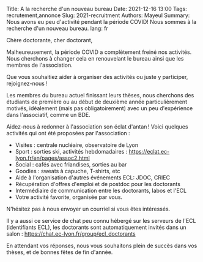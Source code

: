 Title: A la recherche d'un nouveau bureau
Date: 2021-12-16 13:00
Tags: recrutement,annonce
Slug: 2021-recruitment
Authors: Mayeul
Summary: Nous avons eu peu d'activité pendant la période COVID! Nous sommes à la recherche d'un nouveau bureau.
lang: fr


Chère doctorante, cher doctorant,


Malheureusement, la période COVID a complètement freiné nos activités. Nous cherchons à changer cela en renouvelant le bureau ainsi que les membres de l'association.

Que vous souhaitiez aider à organiser des activités ou juste y participer, rejoignez-nous !

Les membres du bureau actuel finissant leurs thèses, nous cherchons des étudiants de première ou au début de deuxième année particulièrement motivés, idéalement (mais pas obligatoirement) avec un peu d'expérience dans l'associatif, comme un BDE.


Aidez-nous à redonner à l'association son éclat d'antan ! Voici quelques activités qui ont été proposées par l'association :
* Visites : centrale nucléaire, observatoire de Lyon
* Sport : sorties ski, activités hebdomadaires : https://eclat.ec-lyon.fr/en/pages/assoc2.html
* Social : cafés avec friandises, sorties au bar
* Goodies : sweats à capuche, T-shirts, etc
* Aide à l'organisation d'autres événements ECL: JDOC, CRIEC
* Récupération d'offres d'emploi et de postdoc pour les doctorants
* Intermédiaire de communication entre les doctorants, labos et l'ECL
* Votre activité favorite, organisée par vous.

N'hésitez pas à nous envoyer un courriel si vous êtes intéressés.

Il y a aussi ce service de chat peu connu hébergé sur les serveurs de l'ECL (identifiants ECL), les doctorants sont automatiquement invités dans un salon : https://chat.ec-lyon.fr/group/ecl_doctorants

En attendant vos réponses, nous vous souhaitons plein de succès dans vos thèses, et de bonnes fêtes de fin d'année.

